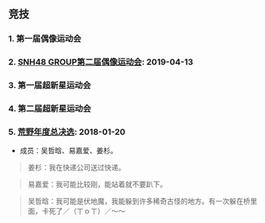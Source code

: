 ## 竞技

### 1. 第一届偶像运动会

### 2. [SNH48 GROUP第二届偶像运动会](https://www.bilibili.com/video/av49215012): 2019-04-13

### 3. 第一届超新星运动会

### 4. 第二届超新星运动会

### 5. [荒野年度总决选](https://www.bilibili.com/video/av18533645): 2018-01-20

  - 成员：吴哲晗、易嘉爱、姜杉。
  
   > 姜杉：我在快递公司送过快递。
  
   > 易嘉爱：我可能比较刚，能站着就不要趴下。
  
   > 吴哲晗：我可能是伏地魔，我能躲到许多稀奇古怪的地方。有一次躲在桥里面，卡死了／（ㄒｏㄒ）／～～

